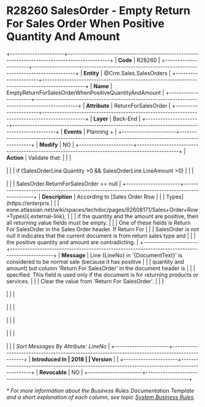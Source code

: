 ﻿---
erp.type: business-rule
erp.entity: Crm.Sales.SalesOrders
---

# R28260 SalesOrder - Empty Return For Sales Order When Positive Quantity And Amount
+----------------------+-----------------------------------------------------------------------------------------------+
| **Code**             | R28260                                                                                        |
+----------------------+-----------------------------------------------------------------------------------------------+
| **Entity**           | @Crm.Sales.SalesOrders                                                                        |
+----------------------+-----------------------------------------------------------------------------------------------+
| **Name**             | EmptyReturnForSalesOrderWhenPositiveQuantityAndAmount                                         |
+----------------------+-----------------------------------------------------------------------------------------------+
| **Attribute**        | ReturnForSalesOrder                                                                           |
+----------------------+-----------------------------------------------------------------------------------------------+
| **Layer**            | Back-End                                                                                      |
+----------------------+-----------------------------------------------------------------------------------------------+
| **Events**           | Planning +                                                                                    |
+----------------------+-----------------------------------------------------------------------------------------------+
| **Modify**           | NO                                                                                            |
+----------------------+-----------------------------------------------------------------------------------------------+
| **Action**           | Validate that:                                                                                |
|                      | <br/><br/>                                                                                    |
|                      | if (SalesOrderLine.Quantity \>0 && SalesOrderLine.LineAmount \>0)                             |
|                      | <br/><br/>                                                                                    |
|                      | SalesOrder.ReturnForSalesOrder == null                                                        |
+----------------------+-----------------------------------------------------------------------------------------------+
| **Description**      | According to [Sales Order Row                                                                 |
|                      | Types](https://enterpris                                                                      |
|                      | eone.atlassian.net/wiki/spaces/techdoc/pages/82608171/Sales+Order+Row+Types){.external-link}, |
|                      | if the quantity and the amount are positive, then all returning value fields must be empty.   |
|                      | One of these fields is Return For SalesOrder in the Sales Order header. If Return For         |
|                      | SalesOrder is not null it indicates that the current document is from return sales type and   |
|                      | the positive quantity and amount are contradicting.                                           |
+----------------------+-----------------------------------------------------------------------------------------------+
| **Message**          | Line {LineNo} in \'{DocumentText}\' is considered to be normal sale (because it has positive  |
|                      | quantity and amount) but column \'Return For SalesOrder\' in the document header is           |
|                      | specified. This field is used only if the document is for returning products or services.     |
|                      | Clear the value from \'Return For SalesOrder\'.                                               |
|                      | <br/><br/>                                                                                    |
|                      | <br/><br/>                                                                                    |
|                      | <br/><br/>                                                                                    |
|                      | <br/><br/>                                                                                    |
|                      | <br/><br/>                                                                                    |
|                      | *Sort Messages By Attribute: LineNo*                                                          |
+----------------------+-----------------------------------------------------------------------------------------------+
| **Introduced In      | 2018                                                                                          |
| Version**            |                                                                                               |
+----------------------+-----------------------------------------------------------------------------------------------+
| **Revocable**        | NO                                                                                            |
+----------------------+-----------------------------------------------------------------------------------------------+

*\* For more information about the Business Rules Documentation Template and a short explanation of each column, see
topic [System Business Rules](../templates/template-description-system-business-rules.md).*
